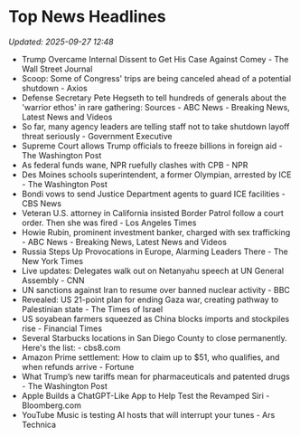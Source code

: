 # Top News Headlines

_Updated: 2025-09-27 12:48_

- Trump Overcame Internal Dissent to Get His Case Against Comey - The Wall Street Journal
- Scoop: Some of Congress' trips are being canceled ahead of a potential shutdown - Axios
- Defense Secretary Pete Hegseth to tell hundreds of generals about the 'warrior ethos' in rare gathering: Sources - ABC News - Breaking News, Latest News and Videos
- So far, many agency leaders are telling staff not to take shutdown layoff threat seriously - Government Executive
- Supreme Court allows Trump officials to freeze billions in foreign aid - The Washington Post
- As federal funds wane, NPR ruefully clashes with CPB - NPR
- Des Moines schools superintendent, a former Olympian, arrested by ICE - The Washington Post
- Bondi vows to send Justice Department agents to guard ICE facilities - CBS News
- Veteran U.S. attorney in California insisted Border Patrol follow a court order. Then she was fired - Los Angeles Times
- Howie Rubin, prominent investment banker, charged with sex trafficking - ABC News - Breaking News, Latest News and Videos
- Russia Steps Up Provocations in Europe, Alarming Leaders There - The New York Times
- Live updates: Delegates walk out on Netanyahu speech at UN General Assembly - CNN
- UN sanctions against Iran to resume over banned nuclear activity - BBC
- Revealed: US 21-point plan for ending Gaza war, creating pathway to Palestinian state - The Times of Israel
- US soyabean farmers squeezed as China blocks imports and stockpiles rise - Financial Times
- Several Starbucks locations in San Diego County to close permanently. Here's the list: - cbs8.com
- Amazon Prime settlement: How to claim up to $51, who qualifies, and when refunds arrive - Fortune
- What Trump’s new tariffs mean for pharmaceuticals and patented drugs - The Washington Post
- Apple Builds a ChatGPT-Like App to Help Test the Revamped Siri - Bloomberg.com
- YouTube Music is testing AI hosts that will interrupt your tunes - Ars Technica